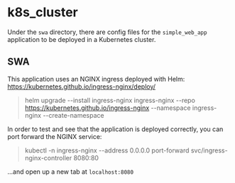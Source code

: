 # k8s_cluster

Under the `swa` directory, there are config files for the `simple_web_app` application to be deployed in a Kubernetes cluster.

## SWA

This application uses an NGINX ingress deployed with Helm: https://kubernetes.github.io/ingress-nginx/deploy/

>helm upgrade --install ingress-nginx ingress-nginx --repo https://kubernetes.github.io/ingress-nginx --namespace ingress-nginx --create-namespace

In order to test and see that the application is deployed correctly, you can port forward the NGINX service:

>kubectl -n ingress-nginx --address 0.0.0.0 port-forward svc/ingress-nginx-controller 8080:80

...and open up a new tab at `localhost:8080`
